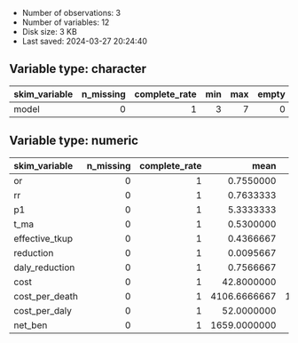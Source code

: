 
- Number of observations: 3
- Number of variables: 12
- Disk size: 3 KB
- Last saved: 2024-03-27 20:24:40


## Variable type: character
|skim_variable | n_missing| complete_rate| min| max| empty| n_unique| whitespace|
|:-------------|---------:|-------------:|---:|---:|-----:|--------:|----------:|
|model         |         0|             1|   3|   7|     0|        3|          0|

## Variable type: numeric
|skim_variable  | n_missing| complete_rate|         mean|           sd|       p0|        p25|       p50|       p75|     p100|hist  |
|:--------------|---------:|-------------:|------------:|------------:|--------:|----------:|---------:|---------:|--------:|:-----|
|or             |         0|             1|    0.7550000|    0.0000000|    0.755|    0.75500|    0.7550| 7.550e-01|    0.755|▁▁▇▁▁ |
|rr             |         0|             1|    0.7633333|    0.0057735|    0.760|    0.76000|    0.7600| 7.650e-01|    0.770|▇▁▁▁▃ |
|p1             |         0|             1|    5.3333333|    1.5044379|    3.900|    4.55000|    5.2000| 6.050e+00|    6.900|▇▁▇▁▇ |
|t_ma           |         0|             1|    0.5300000|    0.0000000|    0.530|    0.53000|    0.5300| 5.300e-01|    0.530|▁▁▇▁▁ |
|effective_tkup |         0|             1|    0.4366667|    0.2250185|    0.260|    0.31000|    0.3600| 5.250e-01|    0.690|▇▇▁▁▇ |
|reduction      |         0|             1|    0.0095667|    0.0031565|    0.006|    0.00835|    0.0107| 1.135e-02|    0.012|▇▁▁▇▇ |
|daly_reduction |         0|             1|    0.7566667|    0.2532456|    0.470|    0.66000|    0.8500| 9.000e-01|    0.950|▇▁▁▇▇ |
|cost           |         0|             1|   42.8000000|   26.1260406|   12.700|   34.40000|   56.1000| 5.785e+01|   59.600|▃▁▁▁▇ |
|cost_per_death |         0|             1| 4106.6666667| 1726.4363102| 2120.000| 3538.50000| 4957.0000| 5.100e+03| 5243.000|▃▁▁▁▇ |
|cost_per_daly  |         0|             1|   52.0000000|   21.7025344|   27.000|   45.00000|   63.0000| 6.450e+01|   66.000|▃▁▁▁▇ |
|net_ben        |         0|             1| 1659.0000000|  591.7668460| 1037.000| 1381.00000| 1725.0000| 1.970e+03| 2215.000|▇▁▇▁▇ |
